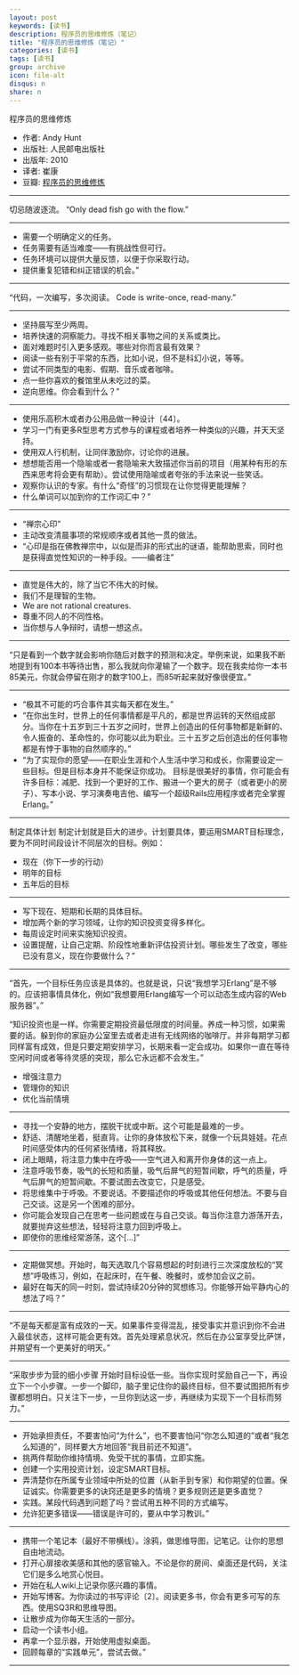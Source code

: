 ```yaml
---
layout: post
keywords: [读书]
description: 程序员的思维修炼（笔记）
title: "程序员的思维修炼（笔记）"
categories: [读书]
tags: [读书]
group: archive
icon: file-alt
disqus: n
share: n
---
```


程序员的思维修炼

- 作者:  Andy Hunt 
- 出版社: 人民邮电出版社
- 出版年:  2010
- 译者: 崔康 
- 豆瓣: [程序员的思维修炼][1]


---

切忌随波逐流。
“Only dead fish go with the flow.”

-----

- 需要一个明确定义的任务。
- 任务需要有适当难度——有挑战性但可行。
- 任务环境可以提供大量反馈，以便于你采取行动。
- 提供重复犯错和纠正错误的机会。”

-----

“代码，一次编写，多次阅读。
Code is write-once, read-many.”

-----

- 坚持晨写至少两周。
- 培养快速的洞察能力。寻找不相关事物之间的关系或类比。
- 面对难题时引入更多感观。哪些对你而言最有效果？
- 阅读一些有别于平常的东西，比如小说，但不是科幻小说，等等。
- 尝试不同类型的电影、假期、音乐或者咖啡。
- 点一些你喜欢的餐馆里从未吃过的菜。
- 逆向思维。你会看到什么？”


-----

- 使用乐高积木或者办公用品做一种设计〔44〕。
- 学习一门有更多R型思考方式参与的课程或者培养一种类似的兴趣，并天天坚持。
- 使用双人行机制，让同伴激励你，讨论你的进展。
- 想想能否用一个隐喻或者一套隐喻来大致描述你当前的项目（用某种有形的东西来思考将会更有帮助）。尝试使用隐喻或者夸张的手法来说一些笑话。
- 观察你认识的专家。有什么“奇怪”的习惯现在让你觉得更能理解？
- 什么单词可以加到你的工作词汇中？”

-----

- “禅宗心印”
- 主动改变清晨事项的常规顺序或者其他一贯的做法。
- “心印是指在佛教禅宗中，以似是而非的形式出的谜语，能帮助思索，同时也是获得直觉性知识的一种手段。——编者注”

-----

- 直觉是伟大的，除了当它不伟大的时候。
- 我们不是理智的生物。
- We are not rational creatures.
- 尊重不同人的不同性格。
- 当你想与人争辩时，请想一想这点。


-----
“只是看到一个数字就会影响你随后对数字的预测和决定。举例来说，如果我不断地提到有100本书等待出售，那么我就向你灌输了一个数字。现在我卖给你一本书85美元，你就会停留在刚才的数字100上，而85听起来就好像很便宜。”

-----

- “极其不可能的巧合事件其实每天都在发生。”
- “在你出生时，世界上的任何事情都是平凡的，都是世界运转的天然组成部分。当你在十五岁到三十五岁之间时，世界上创造出的任何事物都是新鲜的、令人振奋的、革命性的，你可能以此为职业。三十五岁之后创造出的任何事物都是有悖于事物的自然顺序的。”
- “为了实现你的愿望——在职业生涯和个人生活中学习和成长，你需要设定一些目标。但是目标本身并不能保证你成功。
目标是很美好的事情，你可能会有许多目标：减肥、找到一个更好的工作、搬进一个更大的房子（或者更小的房子）、写本小说、学习演奏电吉他、编写一个超级Rails应用程序或者完全掌握Erlang。”


-----

制定具体计划
制定计划就是巨大的进步。计划要具体，要运用SMART目标理念，要为不同时间段设计不同层次的目标。例如：

- 现在（你下一步的行动）
- 明年的目标
- 五年后的目标

-----

- 写下现在、短期和长期的具体目标。
- 增加两个新的学习领域，让你的知识投资变得多样化。
- 每周设定时间来实施知识投资。
- 设置提醒，让自己定期、阶段性地重新评估投资计划。哪些发生了改变，哪些已没有意义，现在你要做什么？”


-----

“首先，一个目标任务应该是具体的。也就是说，只说“我想学习Erlang”是不够的。应该把事情具体化，例如“我想要用Erlang编写一个可以动态生成内容的Web服务器”。”

“知识投资也是一样。你需要定期投资最低限度的时间量。养成一种习惯，如果需要的话。躲到你的家庭办公室里去或者走进有无线网络的咖啡厅。并非每期学习都同样富有成效，但是只要定期安排学习，长期来看一定会成功。如果你一直在等待空闲时间或者等待灵感的突现，那么它永远都不会发生。”

- 增强注意力
- 管理你的知识
- 优化当前情境


-----

- 寻找一个安静的地方，摆脱干扰或中断。这个可能是最难的一步。
- 舒适、清醒地坐着，挺直背。让你的身体放松下来，就像一个玩具娃娃。花点时间感受体内的任何紧张情绪，将其释放。
- 闭上眼睛，将注意力集中在呼吸——空气进入和离开你身体的这一点上。
- 注意呼吸节奏，吸气的长短和质量，吸气后屏气的短暂间歇，呼气的质量，呼气后屏气的短暂间歇。不要试图去改变它，只是感受。
- 将思维集中于呼吸。不要说话。不要描述你的呼吸或其他任何想法。不要与自己交谈。这是另一个困难的部分。
- 你可能会发现自己在思考一些问题或在与自己交谈。每当你注意力游荡开去，就要抛弃这些想法，轻轻将注意力回到呼吸上。
- 即使你的思维经常游荡，这个[…]”

-----

- 定期做冥想。开始时，每天选取几个容易想起的时刻进行三次深度放松的“冥想”呼吸练习，例如，在起床时，在午餐、晚餐时，或参加会议之前。
- 最好在每天的同一时刻，尝试持续20分钟的冥想练习。你能够开始平静内心的想法了吗？”

-----

“不是每天都是富有成效的一天。如果事件变得混乱，接受事实并意识到你不会进入最佳状态，这样可能会更有效。首先处理紧息状况，然后在办公室享受比萨饼，并期望有一个更美好的明天。”

-----
“采取步步为营的细小步骤
开始时目标设低一些。当你实现时奖励自己一下，再设立下一个小步骤。一步一个脚印，脑子里记住你的最终目标，但不要试图把所有步骤都想明白。只关注下一步，一旦你到达这一步，再继续为实现下一个目标而努力。”

-----

- 开始承担责任，不要害怕问“为什么”，也不要害怕问“你怎么知道的”或者“我怎么知道的”，同样要大方地回答“我目前还不知道”。
- 挑两件帮助你维持情境、免受干扰的事情，立即实施。
- 创建一个实用投资计划，设定SMART目标。
- 弄清楚你在所属专业领域中所处的位置（从新手到专家）和你期望的位置。保证诚实。你需要更多的诀窍还是更多的情境？更多规则还是更多直觉？
- 实践。某段代码遇到问题了吗？尝试用五种不同的方式编写。
- 允许犯更多错误——错误是许可的，要从中学习教训。”

-----


- 携带一个笔记本（最好不带横线）。涂鸦，做思维导图，记笔记。让你的思想自由地流动。
- 打开心扉接收美感和其他的感官输入。不论是你的房间、桌面还是代码，关注它们是多么地赏心悦目。
- 开始在私人wiki上记录你感兴趣的事情。
- 开始写博客。为你读过的书写评论〔2〕。阅读更多书，你会有更多可写的东西。使用SQ3R和思维导图。
- 让散步成为你每天生活的一部分。
- 启动一个读书小组。
- 再拿一个显示器，开始使用虚拟桌面。
- 回顾每章的“实践单元”，尝试去做。”

-----
[1]:http://book.douban.com/subject/5372651/